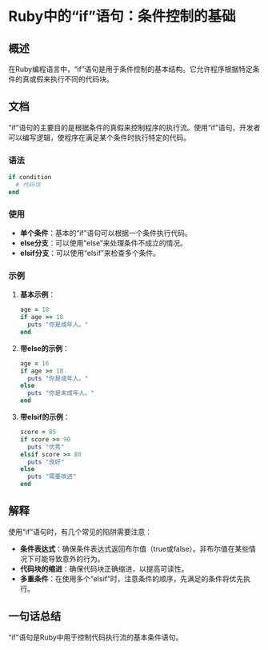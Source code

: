 <!--
Meta Description: # Ruby中的“if”语句：条件控制的基础 ## 概述 在Ruby编程语言中，“if”语句是用于条件控制的基本结构。它允许程序根据特定条件的真或假来执行不同的代码块。 ## 文档 “if”语句的主要目的是根据条件的真假来控制程序的执行流。使用“if”语句，开发者可以编写逻辑，使程序在满足某个条件时...
Meta Keywords: puts, ruby, end, age, else
-->

# Ruby中的“if”语句：条件控制的基础

## 概述
在Ruby编程语言中，“if”语句是用于条件控制的基本结构。它允许程序根据特定条件的真或假来执行不同的代码块。

## 文档
“if”语句的主要目的是根据条件的真假来控制程序的执行流。使用“if”语句，开发者可以编写逻辑，使程序在满足某个条件时执行特定的代码。

### 语法
```ruby
if condition
  # 代码块
end
```

### 使用
- **单个条件**：基本的“if”语句可以根据一个条件执行代码。
- **else分支**：可以使用“else”来处理条件不成立的情况。
- **elsif分支**：可以使用“elsif”来检查多个条件。

### 示例
1. **基本示例**：
   ```ruby
   age = 18
   if age >= 18
     puts "你是成年人。"
   end
   ```

2. **带else的示例**：
   ```ruby
   age = 16
   if age >= 18
     puts "你是成年人。"
   else
     puts "你是未成年人。"
   end
   ```

3. **带elsif的示例**：
   ```ruby
   score = 85
   if score >= 90
     puts "优秀"
   elsif score >= 80
     puts "良好"
   else
     puts "需要改进"
   end
   ```

## 解释
使用“if”语句时，有几个常见的陷阱需要注意：
- **条件表达式**：确保条件表达式返回布尔值（true或false）。非布尔值在某些情况下可能导致意外的行为。
- **代码块的缩进**：确保代码块正确缩进，以提高可读性。
- **多重条件**：在使用多个“elsif”时，注意条件的顺序，先满足的条件将优先执行。

## 一句话总结
“if”语句是Ruby中用于控制代码执行流的基本条件语句。